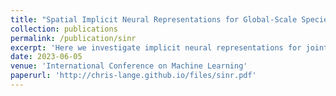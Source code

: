 ```yaml
---
title: "Spatial Implicit Neural Representations for Global-Scale Species Mapping"
collection: publications
permalink: /publication/sinr
excerpt: 'Here we investigate implicit neural representations for jointly estimating the spatial range of thousands of species from noisy, sparse, community collected data, with new benchmark tasks for geospatial representations and species distribution models.'
date: 2023-06-05
venue: 'International Conference on Machine Learning'
paperurl: 'http://chris-lange.github.io/files/sinr.pdf'
---
```

